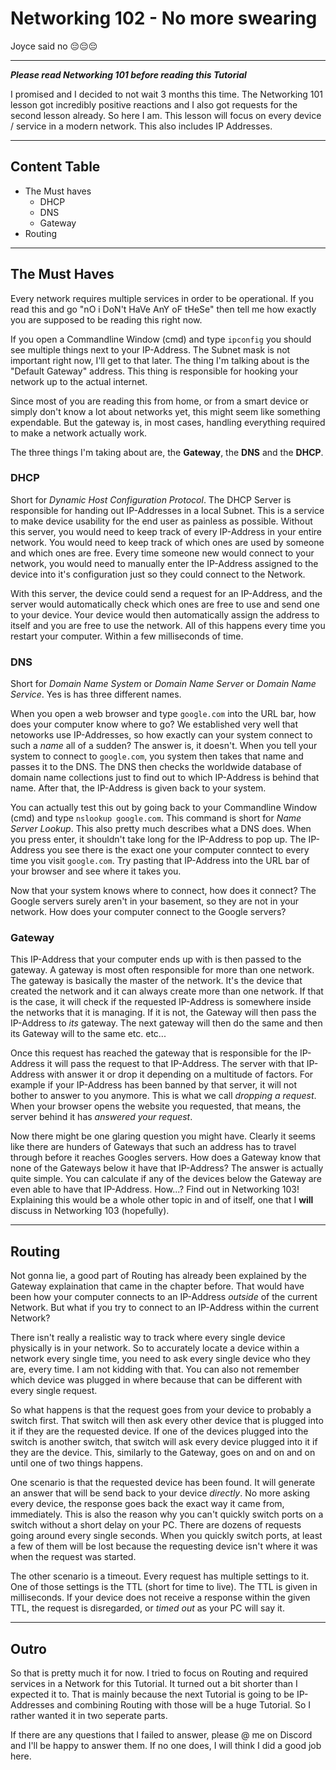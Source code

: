 # Networking 102 - No more swearing
Joyce said no 😔😔😔

---

***Please read Networking 101 before reading this Tutorial***

I promised and I decided to not wait 3 months this time. The Networking 101 lesson got incredibly positive reactions and I also got requests for the second lesson already. So here I am. This lesson will focus on every device / service in a modern network. This also includes IP Addresses.

---

## Content Table
- The Must haves
    - DHCP
    - DNS
    - Gateway
- Routing

---

## The Must Haves
Every network requires multiple services in order to be operational. If you read this and go "nO i DoN't HaVe AnY oF tHeSe" then tell me how exactly you are supposed to be reading this right now.

If you open a Commandline Window (cmd) and type `ipconfig` you should see multiple things next to your IP-Address. The Subnet mask is not important right now, I'll get to that later. The thing I'm talking about is the "Default Gateway" address. This thing is responsible for hooking your network up to the actual internet.

Since most of you are reading this from home, or from a smart device or simply don't know a lot about networks yet, this might seem like something expendable. But the gateway is, in most cases, handling everything required to make a network actually work.

The three things I'm taking about are, the **Gateway**, the **DNS** and the **DHCP**.

### DHCP
Short for *Dynamic Host Configuration Protocol*. The DHCP Server is responsible for handing out IP-Addresses in a local Subnet. This is a service to make device usability for the end user as painless as possible. Without this server, you would need to keep track of every IP-Address in your entire network. You would need to keep track of which ones are used by someone and which ones are free. Every time someone new would connect to your network, you would need to manually enter the IP-Address assigned to the device into it's configuration just so they could connect to the Network.

With this server, the device could send a request for an IP-Address, and the server would automatically check which ones are free to use and send one to your device. Your device would then automatically assign the address to itself and you are free to use the network. All of this happens every time you restart your computer. Within a few milliseconds of time.

### DNS
Short for *Domain Name System* or *Domain Name Server* or *Domain Name Service*. Yes is has three different names.

When you open a web browser and type `google.com` into the URL bar, how does your computer know where to go? We established very well that netoworks use IP-Addresses, so how exactly can your system connect to such a *name* all of a sudden? The answer is, it doesn't. When you tell your system to connect to `google.com`, you system then takes that name and passes it to the DNS. The DNS then checks the worldwide database of domain name collections just to find out to which IP-Address is behind that name. After that, the IP-Address is given back to your system.

You can actually test this out by going back to your Commandline Window (cmd) and type `nslookup google.com`. This command is short for *Name Server Lookup*. This also pretty much describes what a DNS does. When you press enter, it shouldn't take long for the IP-Address to pop up. The IP-Address you see there is the exact one your computer conntect to every time you visit `google.com`. Try pasting that IP-Address into the URL bar of your browser and see where it takes you.

Now that your system knows where to connect, how does it connect? The Google servers surely aren't in your basement, so they are not in your network. How does your computer connect to the Google servers?

### Gateway
This IP-Address that your computer ends up with is then passed to the gateway. A gateway is most often responsible for more than one network. The gateway is basically the master of the network. It's the device that created the network and it can always create more than one network. If that is the case, it will check if the requested IP-Address is somewhere inside the networks that it is managing. If it is not, the Gateway will then pass the IP-Address to *its* gateway. The next gateway will then do the same and then its Gateway will to the same etc. etc...

Once this request has reached the gateway that is responsible for the IP-Address it will pass the request to that IP-Address. The server with that IP-Address with answer it or drop it depending on a multitude of factors. For example if your IP-Address has been banned by that server, it will not bother to answer to you anymore. This is what we call *dropping a request*. When your browser opens the website you requested, that means, the server behind it has *answered your request*.

Now there might be one glaring question you might have. Clearly it seems like there are hunders of Gateways that such an address has to travel through before it reaches Googles servers. How does a Gateway know that none of the Gateways below it have that IP-Address? The answer is actually quite simple. You can calculate if any of the devices below the Gateway are even able to have that IP-Address. How...? Find out in Networking 103! Explaining this would be a whole other topic in and of itself, one that I **will** discuss in Networking 103 (hopefully).

---

## Routing
Not gonna lie, a good part of Routing has already been explained by the Gateway explaination that came in the chapter before. That would have been how your computer connects to an IP-Address *outside* of the current Network. But what if you try to connect to an IP-Address within the current Network?

There isn't really a realistic way to track where every single device physically is in your network. So to accurately locate a device within a network every single time, you need to ask every single device who they are, every time. I am not kidding with that. You can also not remember which device was plugged in where because that can be different with every single request.

So what happens is that the request goes from your device to probably a switch first. That switch will then ask every other device that is plugged into it if they are the requested device. If one of the devices plugged into the switch is another switch, that switch will ask every device plugged into it if they are the device. This, similarly to the Gateway, goes on and on and on until one of two things happens.

One scenario is that the requested device has been found. It will generate an answer that will be send back to your device *directly*. No more asking every device, the response goes back the exact way it came from, immediately. This is also the reason why you can't quickly switch ports on a switch without a short delay on your PC. There are dozens of requests going around every single seconds. When you quickly switch ports, at least a few of them will be lost because the requesting device isn't where it was when the request was started.

The other scenario is a timeout. Every request has multiple settings to it. One of those settings is the TTL (short for time to live). The TTL is given in milliseconds. If your device does not receive a response within the given TTL, the request is disregarded, or *timed out* as your PC will say it.

---

## Outro
So that is pretty much it for now. I tried to focus on Routing and required services in a Network for this Tutorial. It turned out a bit shorter than I expected it to. That is mainly because the next Tutorial is going to be IP-Addresses and combining Routing with those will be a huge Tutorial. So I rather wanted it in two seperate parts.

If there are any questions that I failed to answer, please @ me on Discord and I'll be happy to answer them. If no one does, I will think I did a good job here.